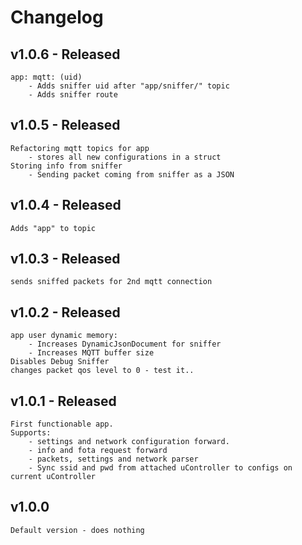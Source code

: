 # Changelog

## v1.0.6 - Released
	app: mqtt: (uid)
		- Adds sniffer uid after "app/sniffer/" topic
		- Adds sniffer route

## v1.0.5 - Released
	Refactoring mqtt topics for app
		- stores all new configurations in a struct
	Storing info from sniffer
		- Sending packet coming from sniffer as a JSON

## v1.0.4 - Released
	Adds "app" to topic 
	
## v1.0.3 - Released
	sends sniffed packets for 2nd mqtt connection

## v1.0.2 - Released
	app user dynamic memory:
		- Increases DynamicJsonDocument for sniffer
		- Increases MQTT buffer size
	Disables Debug Sniffer
	changes packet qos level to 0 - test it..

## v1.0.1 - Released
	First functionable app.
	Supports: 
		- settings and network configuration forward.
		- info and fota request forward
		- packets, settings and network parser
		- Sync ssid and pwd from attached uController to configs on current uController

## v1.0.0
	Default version - does nothing